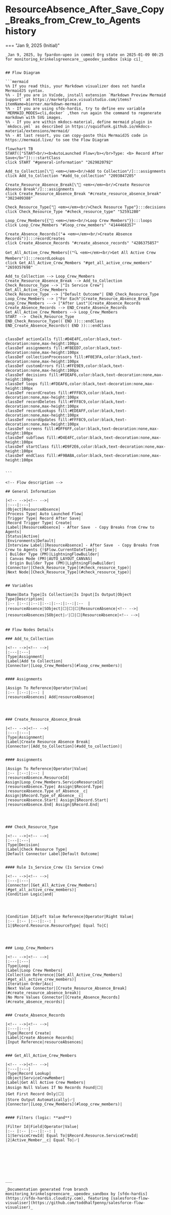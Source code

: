 # ResourceAbsence_After_Save_Copy_Breaks_from_Crew_to_Agents history

<!-- This page has been generated to be viewed with mkdocs-material, you can not view it just as markdown . Activate tab plugin following the doc at https://squidfunk.github.io/mkdocs-material/reference/content-tabs/ -->

=== "Jan 9, 2025 (Initial)"

    _Jan 9, 2025, by fpardon-upeo in commit Org state on 2025-01-09 00:25 for monitoring_krinkelsgreencare__upeodev_sandbox [skip ci]_

    
    ## Flow Diagram
    
    ```mermaid
    %% If you read this, your Markdown visualizer does not handle MermaidJS syntax.
    %% - If you are in VsCode, install extension `Markdown Preview Mermaid Support` at https://marketplace.visualstudio.com/items?itemName=bierner.markdown-mermaid
    %% - If you are using sfdx-hardis, try to define env variable `MERMAID_MODES=cli,docker` ,then run again the command to regenerate markdown with SVG images.
    %% - If you are within mkdocs-material, define mermaid plugin in `mkdocs.yml` as described in https://squidfunk.github.io/mkdocs-material/extensions/mermaid/
    %% - At last resort, you can copy-paste this MermaidJS code in https://mermaid.live/ to see the Flow Diagram
    
    flowchart TB
    START(["START<br/><b>AutoLaunched Flow</b></br>Type: <b> Record After Save</b>"]):::startClass
    click START "#general-information" "2629820792"
    
    Add_to_Collection[\"🟰 <em></em><br/>Add to Collection"/]:::assignments
    click Add_to_Collection "#add_to_collection" "2093847205"
    
    Create_Resource_Absence_Break[\"🟰 <em></em><br/>Create Resource Absence Break"/]:::assignments
    click Create_Resource_Absence_Break "#create_resource_absence_break" "3023409388"
    
    Check_Resource_Type{"🔀 <em></em><br/>Check Resource Type"}:::decisions
    click Check_Resource_Type "#check_resource_type" "52591280"
    
    Loop_Crew_Members{{"🔁 <em></em><br/>Loop Crew Members"}}:::loops
    click Loop_Crew_Members "#loop_crew_members" "4144468357"
    
    Create_Absence_Records[("➕ <em></em><br/>Create Absence Records")]:::recordCreates
    click Create_Absence_Records "#create_absence_records" "4286375857"
    
    Get_All_Active_Crew_Members[("🔍 <em></em><br/>Get All Active Crew Members")]:::recordLookups
    click Get_All_Active_Crew_Members "#get_all_active_crew_members" "2659357698"
    
    Add_to_Collection --> Loop_Crew_Members
    Create_Resource_Absence_Break --> Add_to_Collection
    Check_Resource_Type --> |"Is Service Crew"| Get_All_Active_Crew_Members
    Check_Resource_Type --> |"Default Outcome"| END_Check_Resource_Type
    Loop_Crew_Members --> |"For Each"|Create_Resource_Absence_Break
    Loop_Crew_Members ---> |"After Last"|Create_Absence_Records
    Create_Absence_Records --> END_Create_Absence_Records
    Get_All_Active_Crew_Members --> Loop_Crew_Members
    START -->  Check_Resource_Type
    END_Check_Resource_Type(( END )):::endClass
    END_Create_Absence_Records(( END )):::endClass
    
    
    classDef actionCalls fill:#D4E4FC,color:black,text-decoration:none,max-height:100px
    classDef assignments fill:#FBEED7,color:black,text-decoration:none,max-height:100px
    classDef collectionProcessors fill:#F0E3FA,color:black,text-decoration:none,max-height:100px
    classDef customErrors fill:#FFE9E9,color:black,text-decoration:none,max-height:100px
    classDef decisions fill:#FDEAF6,color:black,text-decoration:none,max-height:100px
    classDef loops fill:#FDEAF6,color:black,text-decoration:none,max-height:100px
    classDef recordCreates fill:#FFF8C9,color:black,text-decoration:none,max-height:100px
    classDef recordDeletes fill:#FFF8C9,color:black,text-decoration:none,max-height:100px
    classDef recordLookups fill:#EDEAFF,color:black,text-decoration:none,max-height:100px
    classDef recordUpdates fill:#FFF8C9,color:black,text-decoration:none,max-height:100px
    classDef screens fill:#DFF6FF,color:black,text-decoration:none,max-height:100px
    classDef subflows fill:#D4E4FC,color:black,text-decoration:none,max-height:100px
    classDef startClass fill:#D9F2E6,color:black,text-decoration:none,max-height:100px
    classDef endClass fill:#F9BABA,color:black,text-decoration:none,max-height:100px
    
    
    ```
    
    <!-- Flow description -->
    
    ## General Information
    
    |<!-- -->|<!-- -->|
    |:---|:---|
    |Object|ResourceAbsence|
    |Process Type| Auto Launched Flow|
    |Trigger Type| Record After Save|
    |Record Trigger Type| Create|
    |Label|[ResourceAbsence] - After Save  - Copy Breaks from Crew to Agents|
    |Status|Active|
    |Environments|Default|
    |Interview Label|[ResourceAbsence] - After Save  - Copy Breaks from Crew to Agents {!$Flow.CurrentDateTime}|
    | Builder Type (PM)|LightningFlowBuilder|
    | Canvas Mode (PM)|AUTO_LAYOUT_CANVAS|
    | Origin Builder Type (PM)|LightningFlowBuilder|
    |Connector|[Check_Resource_Type](#check_resource_type)|
    |Next Node|[Check_Resource_Type](#check_resource_type)|
    
    
    ## Variables
    
    |Name|Data Type|Is Collection|Is Input|Is Output|Object Type|Description|
    |:-- |:--:|:--:|:--:|:--:|:--:|:--  |
    |resourceAbsence|SObject|⬜|⬜|⬜|ResourceAbsence|<!-- -->|
    |resourceAbsences|SObject|✅|⬜|⬜|ResourceAbsence|<!-- -->|
    
    
    ## Flow Nodes Details
    
    ### Add_to_Collection
    
    |<!-- -->|<!-- -->|
    |:---|:---|
    |Type|Assignment|
    |Label|Add to Collection|
    |Connector|[Loop_Crew_Members](#loop_crew_members)|
    
    
    #### Assignments
    
    |Assign To Reference|Operator|Value|
    |:-- |:--:|:--: |
    |resourceAbsences| Add|resourceAbsence|
    
    
    
    
    ### Create_Resource_Absence_Break
    
    |<!-- -->|<!-- -->|
    |:---|:---|
    |Type|Assignment|
    |Label|Create Resource Absence Break|
    |Connector|[Add_to_Collection](#add_to_collection)|
    
    
    #### Assignments
    
    |Assign To Reference|Operator|Value|
    |:-- |:--:|:--: |
    |resourceAbsence.ResourceId| Assign|Loop_Crew_Members.ServiceResourceId|
    |resourceAbsence.Type| Assign|$Record.Type|
    |resourceAbsence.Type_of_Absence__c| Assign|$Record.Type_of_Absence__c|
    |resourceAbsence.Start| Assign|$Record.Start|
    |resourceAbsence.End| Assign|$Record.End|
    
    
    
    
    ### Check_Resource_Type
    
    |<!-- -->|<!-- -->|
    |:---|:---|
    |Type|Decision|
    |Label|Check Resource Type|
    |Default Connector Label|Default Outcome|
    
    
    #### Rule Is_Service_Crew (Is Service Crew)
    
    |<!-- -->|<!-- -->|
    |:---|:---|
    |Connector|[Get_All_Active_Crew_Members](#get_all_active_crew_members)|
    |Condition Logic|and|
    
    
    
    
    |Condition Id|Left Value Reference|Operator|Right Value|
    |:-- |:-- |:--:|:--: |
    |1|$Record.Resource.ResourceType| Equal To|C|
    
    
    
    
    ### Loop_Crew_Members
    
    |<!-- -->|<!-- -->|
    |:---|:---|
    |Type|Loop|
    |Label|Loop Crew Members|
    |Collection Reference|[Get_All_Active_Crew_Members](#get_all_active_crew_members)|
    |Iteration Order|Asc|
    |Next Value Connector|[Create_Resource_Absence_Break](#create_resource_absence_break)|
    |No More Values Connector|[Create_Absence_Records](#create_absence_records)|
    
    
    ### Create_Absence_Records
    
    |<!-- -->|<!-- -->|
    |:---|:---|
    |Type|Record Create|
    |Label|Create Absence Records|
    |Input Reference|resourceAbsences|
    
    
    ### Get_All_Active_Crew_Members
    
    |<!-- -->|<!-- -->|
    |:---|:---|
    |Type|Record Lookup|
    |Object|ServiceCrewMember|
    |Label|Get All Active Crew Members|
    |Assign Null Values If No Records Found|⬜|
    |Get First Record Only|⬜|
    |Store Output Automatically|✅|
    |Connector|[Loop_Crew_Members](#loop_crew_members)|
    
    
    #### Filters (logic: **and**)
    
    |Filter Id|Field|Operator|Value|
    |:-- |:-- |:--:|:--: |
    |1|ServiceCrewId| Equal To|$Record.Resource.ServiceCrewId|
    |2|Active_Member__c| Equal To|✅|
    
    
    
    
    
    
    
    
    ___
    
    _Documentation generated from branch monitoring_krinkelsgreencare__upeodev_sandbox by [sfdx-hardis](https://sfdx-hardis.cloudity.com), featuring [salesforce-flow-visualiser](https://github.com/toddhalfpenny/salesforce-flow-visualiser)_

